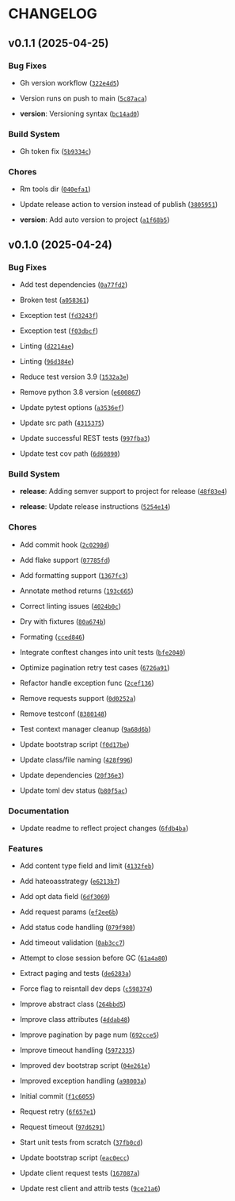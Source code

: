# CHANGELOG


## v0.1.1 (2025-04-25)

### Bug Fixes

- Gh version workflow
  ([`322e4d5`](https://github.com/brooksjbr/grpy-rest-client/commit/322e4d5a88187b3f957ab756c10e9955659ac300))

- Version runs on push to main
  ([`5c87aca`](https://github.com/brooksjbr/grpy-rest-client/commit/5c87aca326f90ee9b166af1ae14341326caf2188))

- **version**: Versioning syntax
  ([`bc14ad0`](https://github.com/brooksjbr/grpy-rest-client/commit/bc14ad00a409c29c4895d0cef93fc99db059decf))

### Build System

- Gh token fix
  ([`5b9334c`](https://github.com/brooksjbr/grpy-rest-client/commit/5b9334ca3615b2f185e3a1515d812d87037d056f))

### Chores

- Rm tools dir
  ([`040efa1`](https://github.com/brooksjbr/grpy-rest-client/commit/040efa1d745c7c80e7ad323d897c425012fedc99))

- Update release action to version instead of publish
  ([`3805951`](https://github.com/brooksjbr/grpy-rest-client/commit/38059518b57a4652de2082ec7addba5b63d847f8))

- **version**: Add auto version to project
  ([`a1f68b5`](https://github.com/brooksjbr/grpy-rest-client/commit/a1f68b509dc28a53556acdf3a04f0cae61ca5d10))


## v0.1.0 (2025-04-24)

### Bug Fixes

- Add test dependencies
  ([`0a77fd2`](https://github.com/brooksjbr/grpy-rest-client/commit/0a77fd2b82dd97b2695786d9cf734d898d54f922))

- Broken test
  ([`a058361`](https://github.com/brooksjbr/grpy-rest-client/commit/a05836188852adcc6e764545c698377b3e930f18))

- Exception test
  ([`fd3243f`](https://github.com/brooksjbr/grpy-rest-client/commit/fd3243f62720f4cc3fc0eed56db323a2b84e97c8))

- Exception test
  ([`f03dbcf`](https://github.com/brooksjbr/grpy-rest-client/commit/f03dbcf491c45ef762645da11da21b2ffbf4459e))

- Linting
  ([`d2214ae`](https://github.com/brooksjbr/grpy-rest-client/commit/d2214ae2757d90d64f2eadeb2c122e62428c4255))

- Linting
  ([`96d384e`](https://github.com/brooksjbr/grpy-rest-client/commit/96d384edbb91aa8aedb4fb67e4da092524fbfcd8))

- Reduce test version 3.9
  ([`1532a3e`](https://github.com/brooksjbr/grpy-rest-client/commit/1532a3e4daeeac6d5135e536d8354bf18f2f097d))

- Remove python 3.8 version
  ([`e600867`](https://github.com/brooksjbr/grpy-rest-client/commit/e600867c82c0c4b8a2979638382a59f031754af7))

- Update pytest options
  ([`a3536ef`](https://github.com/brooksjbr/grpy-rest-client/commit/a3536ef1bfc9292127f4b961617d60078bad82db))

- Update src path
  ([`4315375`](https://github.com/brooksjbr/grpy-rest-client/commit/4315375606ff583437142ceeb0320fbe572b8f46))

- Update successful REST tests
  ([`997fba3`](https://github.com/brooksjbr/grpy-rest-client/commit/997fba3779e90d6a26d9ebe675b2433a445a7a82))

- Update test cov path
  ([`6d60890`](https://github.com/brooksjbr/grpy-rest-client/commit/6d60890ad55ccd92fa727b18817a68c02b39a14d))

### Build System

- **release**: Adding semver support to project for release
  ([`48f83e4`](https://github.com/brooksjbr/grpy-rest-client/commit/48f83e443e9113b5ea08f5f2323e65d1c5bc1bcc))

- **release**: Update release instructions
  ([`5254e14`](https://github.com/brooksjbr/grpy-rest-client/commit/5254e141b3aa4b57e9e198cbd200b88e0796f262))

### Chores

- Add commit hook
  ([`2c0298d`](https://github.com/brooksjbr/grpy-rest-client/commit/2c0298d62397b0700480385c192342eaafcc1cef))

- Add flake support
  ([`07785fd`](https://github.com/brooksjbr/grpy-rest-client/commit/07785fd7a3c5c31556fd2c2f4cf28951d387ee20))

- Add formatting support
  ([`1367fc3`](https://github.com/brooksjbr/grpy-rest-client/commit/1367fc33afcb21cb4ca9cf5003362a50ee73886e))

- Annotate method returns
  ([`193c665`](https://github.com/brooksjbr/grpy-rest-client/commit/193c665aedc2c24594196c3bf6829d1ab8406d6c))

- Correct linting issues
  ([`4024b0c`](https://github.com/brooksjbr/grpy-rest-client/commit/4024b0c2e9b8d11a2fd10a073af6337e9da6593b))

- Dry with fixtures
  ([`80a674b`](https://github.com/brooksjbr/grpy-rest-client/commit/80a674b70b19867dd49c3d54dbe2fcccd9cb7383))

- Formating
  ([`cced846`](https://github.com/brooksjbr/grpy-rest-client/commit/cced846e7f7c0bef5162256ba2b993de5b33a519))

- Integrate conftest changes into unit tests
  ([`bfe2040`](https://github.com/brooksjbr/grpy-rest-client/commit/bfe2040149c1002efe2156172b8421e0f2a8b9b0))

- Optimize pagination retry test cases
  ([`6726a91`](https://github.com/brooksjbr/grpy-rest-client/commit/6726a91dea8459d5dd12f5d7b0e13872d8033705))

- Refactor handle exception func
  ([`2cef136`](https://github.com/brooksjbr/grpy-rest-client/commit/2cef136527ecb0d2092be793fcc9c691fa469197))

- Remove requests support
  ([`0d0252a`](https://github.com/brooksjbr/grpy-rest-client/commit/0d0252af3273194eccaa7636ad452b7783353f8f))

- Remove testconf
  ([`8380148`](https://github.com/brooksjbr/grpy-rest-client/commit/8380148ebc183d4708f478dc3fd92bee0b4848ce))

- Test context manager cleanup
  ([`9a68d6b`](https://github.com/brooksjbr/grpy-rest-client/commit/9a68d6bb7ff9b8871a78550a1d5d3ed77756462b))

- Update bootstrap script
  ([`f0d17be`](https://github.com/brooksjbr/grpy-rest-client/commit/f0d17be28c521143bf9d7062537dd9400cde1bb7))

- Update class/file naming
  ([`428f996`](https://github.com/brooksjbr/grpy-rest-client/commit/428f99669b05636a3a212b9cf2f4e96e79ff7849))

- Update dependencies
  ([`20f36e3`](https://github.com/brooksjbr/grpy-rest-client/commit/20f36e3c4d27eb4a1b49df79d6fe2ba0cc4ee9e2))

- Update toml dev status
  ([`b80f5ac`](https://github.com/brooksjbr/grpy-rest-client/commit/b80f5acef08f31534958868d794a2da121377746))

### Documentation

- Update readme to reflect project changes
  ([`6fdb4ba`](https://github.com/brooksjbr/grpy-rest-client/commit/6fdb4ba648fe0344aa1082e56620855d339312af))

### Features

- Add content type field and limit
  ([`4132feb`](https://github.com/brooksjbr/grpy-rest-client/commit/4132feb2a7b0b2b9031a75c24f6cf2c412dc7ff7))

- Add hateoasstrategy
  ([`e6213b7`](https://github.com/brooksjbr/grpy-rest-client/commit/e6213b7edda3331ac5a4ccc327ed9669c8e774d9))

- Add opt data field
  ([`6df3069`](https://github.com/brooksjbr/grpy-rest-client/commit/6df3069192a59e2d429d762faca361877dcde0cc))

- Add request params
  ([`ef2ee6b`](https://github.com/brooksjbr/grpy-rest-client/commit/ef2ee6b3ca6d438c9c8e49c07262cf82d67f23b6))

- Add status code handling
  ([`079f980`](https://github.com/brooksjbr/grpy-rest-client/commit/079f98020fa91eef8e8107fbc9e1238b1f32f006))

- Add timeout validation
  ([`0ab3cc7`](https://github.com/brooksjbr/grpy-rest-client/commit/0ab3cc7d0c1d921e9f559ef2a24fa6306a84ed33))

- Attempt to close session before GC
  ([`61a4a80`](https://github.com/brooksjbr/grpy-rest-client/commit/61a4a803a912eea3f22ecd852c054b817f9765e4))

- Extract paging and tests
  ([`de6283a`](https://github.com/brooksjbr/grpy-rest-client/commit/de6283ac86bc0b58e966dec1776637f371be0152))

- Force flag to reisntall dev deps
  ([`c598374`](https://github.com/brooksjbr/grpy-rest-client/commit/c598374223627758826dec5d5f417c8818ba017e))

- Improve abstract class
  ([`264bbd5`](https://github.com/brooksjbr/grpy-rest-client/commit/264bbd52a3d041e16b1e08826022e600883992a8))

- Improve class attributes
  ([`4ddab48`](https://github.com/brooksjbr/grpy-rest-client/commit/4ddab4841adacf70ea1722eaafe2fa44bbf368fe))

- Improve pagination by page num
  ([`692cce5`](https://github.com/brooksjbr/grpy-rest-client/commit/692cce52021712103d8a6c7479e458c05140b4eb))

- Improve timeout handling
  ([`5972335`](https://github.com/brooksjbr/grpy-rest-client/commit/597233586cf5b48c94b393b19a60116913e67317))

- Improved dev bootstrap script
  ([`04e261e`](https://github.com/brooksjbr/grpy-rest-client/commit/04e261e15f02fa591a67a258d1ed78c5c2647e8a))

- Improved exception handling
  ([`a98003a`](https://github.com/brooksjbr/grpy-rest-client/commit/a98003a72b00f5ba541c867a60462e7da876c6d1))

- Initial commit
  ([`f1c6055`](https://github.com/brooksjbr/grpy-rest-client/commit/f1c6055e1e0ddece79584045b7070e0bb139b21d))

- Request retry
  ([`6f657e1`](https://github.com/brooksjbr/grpy-rest-client/commit/6f657e1d6fa867f0d7b1003fe7bdcfb82ac4b3d3))

- Request timeout
  ([`97d6291`](https://github.com/brooksjbr/grpy-rest-client/commit/97d6291a69c72a5b9c1e51e2bd979115caabd68b))

- Start unit tests from scratch
  ([`37fb0cd`](https://github.com/brooksjbr/grpy-rest-client/commit/37fb0cd82cad02df27c7bea7ef4741ae7fc50c51))

- Update bootstrap script
  ([`eac0ecc`](https://github.com/brooksjbr/grpy-rest-client/commit/eac0ecc066735263f135afbd0e9ffc7e07154ae2))

- Update client request tests
  ([`167087a`](https://github.com/brooksjbr/grpy-rest-client/commit/167087ab627c8195c7c3c39dbc46a3bbd8a61566))

- Update rest client and attrib tests
  ([`9ce21a6`](https://github.com/brooksjbr/grpy-rest-client/commit/9ce21a6369033e014f841de530da391829e391f5))
